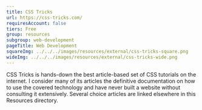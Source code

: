 ```yaml
---
title: CSS Tricks
url: https://css-tricks.com/
requiresAccount: false
tiers: Free
group: resources
subgroup: web-development
pageTitle: Web Development
squareImg: ../../../images/resources/external/css-tricks-square.png
wideImg: ../../../images/resources/external/css-tricks-wide.png
---
```


CSS Tricks is hands-down the best article-based set of CSS tutorials on the internet.  I consider many of its articles the definitive documentation on how to use the covered technology and have never built a website without consulting it extensively.  Several choice articles are linked elsewhere in this Resources directory.